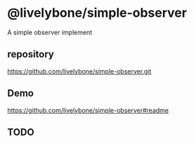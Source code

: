 # @livelybone/simple-observer
A simple observer implement

## repository
https://github.com/livelybone/simple-observer.git

## Demo
https://github.com/livelybone/simple-observer#readme

## TODO